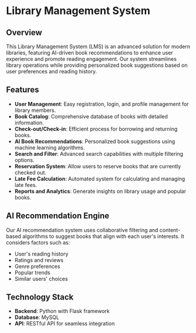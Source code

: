 # Library Management System

## Overview

This Library Management System (LMS) is an advanced solution for modern libraries, featuring AI-driven book recommendations to enhance user experience and promote reading engagement. Our system streamlines library operations while providing personalized book suggestions based on user preferences and reading history.

## Features

- **User Management**: Easy registration, login, and profile management for library members.
- **Book Catalog**: Comprehensive database of books with detailed information.
- **Check-out/Check-in**: Efficient process for borrowing and returning books.
- **AI Book Recommendations**: Personalized book suggestions using machine learning algorithms.
- **Search and Filter**: Advanced search capabilities with multiple filtering options.
- **Reservation System**: Allow users to reserve books that are currently checked out.
- **Late Fee Calculation**: Automated system for calculating and managing late fees.
- **Reports and Analytics**: Generate insights on library usage and popular books.

## AI Recommendation Engine

Our AI recommendation system uses collaborative filtering and content-based algorithms to suggest books that align with each user's interests. It considers factors such as:

- User's reading history
- Ratings and reviews
- Genre preferences
- Popular trends
- Similar users' choices

## Technology Stack

- **Backend**: Python with Flask framework
- **Database**: MySQL
- **API**: RESTful API for seamless integration

